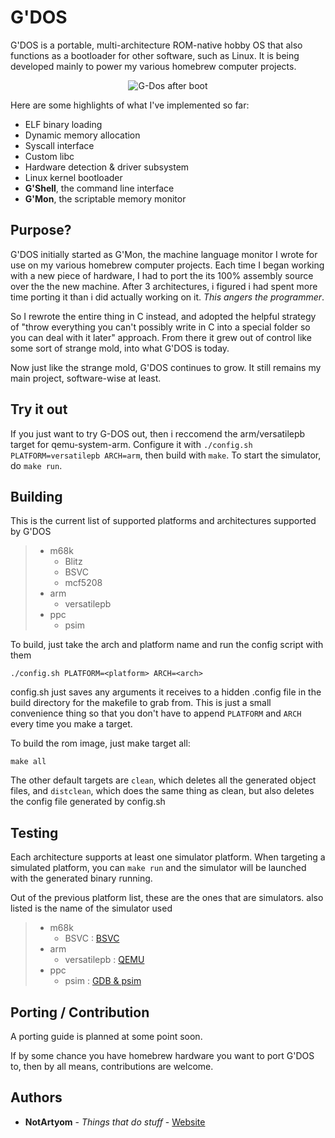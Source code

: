 # G'DOS

G'DOS is a portable, multi-architecture ROM-native hobby OS that also functions as a bootloader for other software, such as Linux.
It is being developed mainly to power my various homebrew computer projects.

<p align="center">
    <img src="https://i.imgur.com/DrvTYt8.png" alt="G-Dos after boot"></img>
</p>

Here are some highlights of what I've implemented so far:
* ELF binary loading
* Dynamic memory allocation
* Syscall interface
* Custom libc
* Hardware detection & driver subsystem
* Linux kernel bootloader
* **G'Shell**, the command line interface
* **G'Mon**, the scriptable memory monitor

## Purpose?

G'DOS initially started as G'Mon, the machine language monitor I wrote for use on my various homebrew computer projects.
Each time I began working with a new piece of hardware, I had to port the its 100% assembly source over the the new machine.
After 3 architectures, i figured i had spent more time porting it than i did actually working on it. *This angers the programmer*.

So I rewrote the entire thing in C instead, and adopted the helpful strategy of "throw everything you can't possibly write in C into a special folder so you can deal with it later" approach.
From there it grew out of control like some sort of strange mold, into what G'DOS is today.

Now just like the strange mold, G'DOS continues to grow.
It still remains my main project, software-wise at least.

## Try it out

If you just want to try G-DOS out, then i reccomend the arm/versatilepb target for qemu-system-arm.
Configure it with `./config.sh PLATFORM=versatilepb ARCH=arm`, then build with `make`. 
To start the simulator, do `make run`.

## Building

This is the current list of supported platforms and architectures supported by G'DOS
> * m68k
>   * Blitz
>   * BSVC
>   * mcf5208
> * arm
>   * versatilepb
> * ppc
>   * psim

To build, just take the arch and platform name and run the config script with them
```
./config.sh PLATFORM=<platform> ARCH=<arch>
```
config.sh just saves any arguments it receives to a hidden .config file in the build directory for the makefile to grab from. This is just a small convenience thing so that you don't have to append `PLATFORM` and `ARCH` every time you make a target.

To build the rom image, just make target all:

```
make all
```
The other default targets are `clean`, which deletes all the generated object files, and `distclean`, which does the same thing as clean, but also deletes the config file generated by config.sh

## Testing

Each architecture supports at least one simulator platform. When targeting a simulated platform, you can `make run` and the simulator will be launched with the generated binary running.

Out of the previous platform list, these are the ones that are simulators. also listed is the name of the simulator used

> * m68k
>   * BSVC : [BSVC](https://github.com/BSVC/bsvc)
> * arm
>   * versatilepb : [QEMU](https://wiki.qemu.org/Documentation/Platforms/ARM)
> * ppc
>   * psim : [GDB & psim](https://www.sourceware.org/psim/)

## Porting / Contribution

A porting guide is planned at some point soon.

If by some chance you have homebrew hardware you want to port G'DOS to, then by all means, contributions are welcome.

## Authors

* **NotArtyom** - *Things that do stuff* - [Website](http://notartyoms-box.com)
